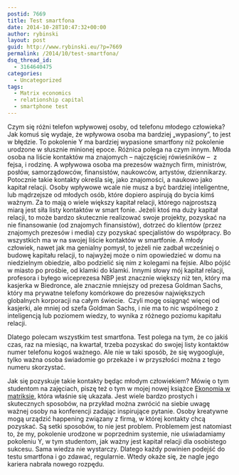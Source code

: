 ```yaml
---
postid: 7669
title: Test smartfona
date: 2014-10-28T10:47:32+00:00
author: rybinski
layout: post
guid: http://www.rybinski.eu/?p=7669
permalink: /2014/10/test-smartfona/
dsq_thread_id:
  - 3164640475
categories:
  - Uncategorized
tags:
  - Matrix economics
  - relationship capital
  - smartphone test
---
```

Czym się różni telefon wpływowej osoby, od telefonu młodego człowieka? Jak komuś się wydaje, że wpływowa osoba ma bardziej „wypasiony”, to jest w błędzie. To pokolenie Y ma bardziej wypasione smartfony niż pokolenie urodzone w słusznie minionej epoce. Różnica polega na czym innym. Młoda osoba na liście kontaktów ma znajomych – najczęściej rówieśników –  z fejsa, i rodzinę. A wpływowa osoba ma prezesów ważnych firm, ministrów, posłów, samorządowców, finansistów, naukowców, artystów, dziennikarzy. Potocznie takie kontakty określa się, jako znajomości, a naukowo jako kapitał relacji. Osoby wpływowe wcale nie musz a być bardziej inteligentne, lub mądrzejsze od młodych osób, które dopiero aspirują do bycia kimś ważnym. Za to mają o wiele większy kapitał relacji, którego najprostszą miarą jest siła listy kontaktów w smart fonie. Jeżeli ktoś ma duży kapitał relacji, to może bardzo skutecznie realizować swoje projekty, pozyskać na nie finansowanie (od znajomych finansistów), dotrzeć do klientów (przez znajomych prezesów i media) czy pozyskać specjalistów do współpracy. Bo wszystkich ma w na swojej liście kontaktów w smartfonie. A młody człowiek, nawet jak ma genialny pomysł, to jeżeli nie zadbał wcześniej o budowę kapitału relacji, to najwyżej może o nim opowiedzieć w domu na niedzielnym obiedzie, albo podzielić się nim z kolegami na fejsie. Albo pójść w miasto po prośbie, od klamki do klamki. Innymi słowy mój kapitał relacji, profesora i byłego wiceprezesa NBP jest znacznie większy niż ten, który ma kasjerka w Biedronce, ale znacznie mniejszy od prezesa Goldman Sachs, który ma prywatne telefony komórkowe do prezesów największych globalnych korporacji na całym świecie.  Czyli mogę osiągnąć więcej od kasjerki, ale mniej od szefa Goldman Sachs, i nie ma to nic wspólnego z inteligencją lub poziomem wiedzy, to wynika z różnego poziomu kapitału relacji.

Dlatego polecam wszystkim test smartfona. Test polega na tym, że co jakiś czas, raz na miesiąc, na kwartał, trzeba pozyskać do swojej listy kontaktów numer telefonu kogoś ważnego. Ale nie w taki sposób, że się wygoogluje, tylko ważna osoba świadomie go przekaże i w przyszłości można z tego numeru skorzystać.

Jak się pozyskuje takie kontakty będąc młodym człowiekiem? Mówię o tym studentom na zajęciach, piszę też o tym w mojej nowej książce [Ekonomia w matriksie](http://www.slowaimysli.pl/pozycja/ekonomia-w-matriksie/39), która właśnie się ukazała. Jest wiele bardzo prostych i skutecznych sposobów, na przykład można zwrócić na siebie uwagę ważnej osoby na konferencji zadając inspirujące pytanie. Osoby kreatywne mogą urządzić happening związany z firmą, w której kontakty chcą pozyskać. Są setki sposobów, to nie jest problem. Problemem jest natomiast to, że my, pokolenie urodzone w poprzednim systemie, nie uświadamiamy pokoleniu Y, w tym studentom, jak ważny jest kapitał relacji dla osobistego sukcesu. Sama wiedza nie wystarczy. Dlatego każdy powinien podejść do testu smartfona i go zdawać, regularnie. Wtedy okaże się, że nagle jego kariera nabrała nowego rozpędu.
